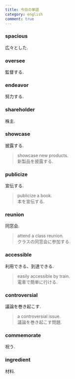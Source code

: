 ```yaml
---
title: 今日の単語
category: english
comment: true
---
```


### spacious
広々とした.  

### oversee
監督する.  

### endeavor
努力する.  

### shareholder
株主.  

### showcase
披露する.  
> showcase new products.  
> 新製品を披露する.  

### publicize
宣伝する.  
> publicize a book.  
> 本を宣伝する.  

### reunion
同窓会.  
> attend a class reunion.  
> クラスの同窓会に参加する.   

### accessible
利用できる、到達できる.  
> easily accessible by train.  
> 電車で簡単に行ける.  

### controversial
議論を巻き起こす.  
> a controversial issue.  
> 議論を巻き起こす問題.  

### commemorate
祝う.  

### ingredient
材料.  
